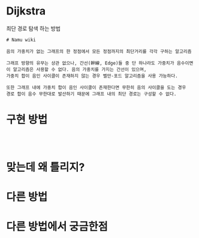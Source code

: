 # Dijkstra

최단 경로 탐색 하는 방법

    # Namu wiki

    음의 가중치가 없는 그래프의 한 정점에서 모든 정점까지의 최단거리를 각각 구하는 알고리즘
    
    그래프 방향의 유무는 상관 없으나, 간선(幹線, Edge)들 중 단 하나라도 가중치가 음수이면
    이 알고리즘은 사용할 수 없다. 음의 가중치를 가지는 간선이 있으며, 
    가중치 합이 음인 사이클이 존재하지 않는 경우 벨만-포드 알고리즘을 사용 가능하다.

    또한 그래프 내에 가중치 합이 음인 사이클이 존재한다면 무한히 음의 사이클을 도는 경우
    경로 합이 음수 무한대로 발산하기 때문에 그래프 내의 최단 경로는 구성할 수 없다.

# 구현 방법

```python

    
```

# 맞는데 왜 틀리지?

# 다른 방법

# 다른 방법에서 궁금한점